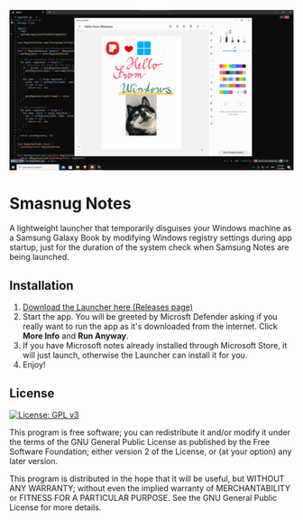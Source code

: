 ![Samsung Notes running under Windows](images/notes-screen.png)

# Smasnug Notes
A lightweight launcher that temporarily disguises your Windows machine as a Samsung Galaxy Book by modifying Windows registry settings during app startup, just for the duration of the system check when Samsung Notes are being launched.

## Installation



1) [Download the Launcher here (Releases page)](https://github.com/kubaracek/SmasnugNotes/releases/download/v0.0.4/weallonsamsung.exe)
2) Start the app. You will be greeted by Microsft Defender asking if you really want to run the app as it's downloaded from the internet. Click **More Info** and **Run Anyway**.
3) If you have Microsoft notes already installed through Microsoft Store, it will just launch, otherwise the Launcher can install it for you.
4) Enjoy!

## License
[![License: GPL v3](https://img.shields.io/badge/License-GPLv3-blue.svg)](https://www.gnu.org/licenses/gpl-3.0)

This program is free software; you can redistribute it and/or
modify it under the terms of the GNU General Public License
as published by the Free Software Foundation; either version 2
of the License, or (at your option) any later version.

This program is distributed in the hope that it will be useful,
but WITHOUT ANY WARRANTY; without even the implied warranty of
MERCHANTABILITY or FITNESS FOR A PARTICULAR PURPOSE.  See the
GNU General Public License for more details.